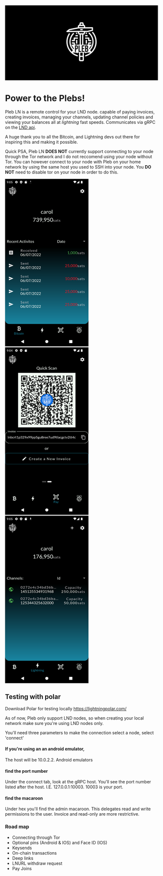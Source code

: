 ![Pleb Banner](https://github.com/Tyler-McIntyre/Pleb-LN/blob/master/images/readme/Pleb%20banner.png)

# Power to the Plebs!

Pleb LN is a remote control for your LND node. capable of paying invoices, creating invoices, managing your channels, updating channel policies and viewing your balances all at *lightning* fast speeds. Communicates via gRPC on the [LND api](https://api.lightning.community/). 

A huge thank you to all the Bitcoin, and Lightning devs out there for inspiring this and making it possible.

Quick PSA, Pleb LN **DOES NOT** currently support connecting to your node through the Tor network and I do not reccomend using your node without Tor. You can however connect to your node with Pleb on your home network by using the same host you used to SSH into your node. You **DO NOT** need to disable tor on your node in order to do this.  

<p float="left">
<img src="https://github.com/Tyler-McIntyre/Pleb-LN/blob/master/images/readme/on-chain_screen.png" width="275" height="550">
<img src="https://github.com/Tyler-McIntyre/Pleb-LN/blob/master/images/readme/quick_scan.png" width="275" height="550">
<img src="https://github.com/Tyler-McIntyre/Pleb-LN/blob/master/images/readme/channels_screen.png" width="275" height="550">
</p>

## Testing with polar
Download Polar for testing locally
https://lightningpolar.com/

As of now, Pleb only support LND nodes, so when creating your local network make sure you're using LND nodes only.

You'll need three parameters to make the connection
select a node, select 'connect'
#### If you're using an an android emulator, 
The host will be 10.0.2.2. Android emulators

#### find the port number
Under the connect tab, look at the gRPC host. You'll see the port number listed after the host. I.E. 127.0.0.1:10003. 10003 is your port.

#### find the macaroon
Under hex you'll find the admin macaroon. This delegates read and write permissions to the user. Invoice and read-only are more restrictive. 


### Road map
 - Connecting through Tor
 - Optional pins (Android & IOS) and Face ID (IOS)
 - Keysends
 - On-chain transactions
 - Deep links
 - LNURL withdraw request
 - Pay Joins





